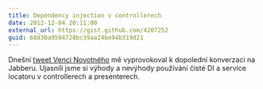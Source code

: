 ```yaml
---
title: Dependency injection v controllerech
date: 2012-12-04 20:11:00
external_url: https://gist.github.com/4207252
guid: 68d30a9594728bc39aa24be94b319d21
---
```


Dnešní [tweet Venci Novotného](https://twitter.com/VaclavNovotny/status/275871561800642560) mě vyprovokoval k dopolední konverzaci na Jabberu. Ujasnili jsme si výhody a nevýhody používání čisté DI a service locatoru v controllerech a presenterech.

